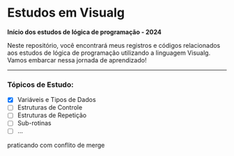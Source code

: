 
# Estudos em Visualg

**Início dos estudos de lógica de programação - 2024**

Neste repositório, você encontrará meus registros e códigos relacionados aos estudos de lógica de programação utilizando a linguagem Visualg. Vamos embarcar nessa jornada de aprendizado!

---

### Tópicos de Estudo:

- [x] Variáveis e Tipos de Dados
- [ ] Estruturas de Controle
- [ ] Estruturas de Repetição
- [ ] Sub-rotinas
- [ ] ...

praticando com conflito de merge
